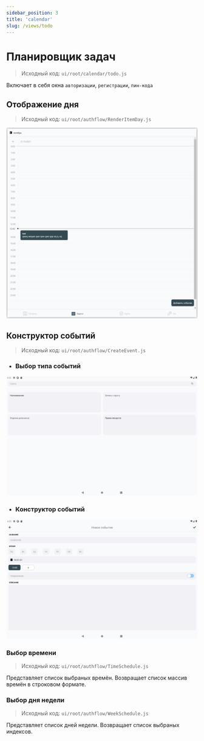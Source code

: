 ```yaml
---
sidebar_position: 3
title: 'calendar'
slug: /views/todo
---
```


# Планировщик задач  

> Исходный код: `ui/root/calendar/todo.js`  

Включает в себя окна `авторизации`, `регистрации`, `пин-кода`

## Отображение дня
 
> Исходный код: `ui/root/authflow/RenderItemDay.js`  

!["Планировщик задач"](../../../../static/img/client/calendar/calendar.png)

## Конструктор событий

> Исходный код: `ui/root/authflow/CreateEvent.js`  

<!-- <h3 align="center">Выбор типа событий</h3>   -->

* ### Выбор типа событий

!["Выбор типа событий"](../../../../static/img/client/calendar/calendar_contructor_mode.png)  


<!-- <h3 align="center">Конструктор событий</h3>   -->

* ### Конструктор событий

!["Конструктор событий"](../../../../static/img/client/calendar/calendar_contructor.png)

### Выбор времени

> Исходный код: `ui/root/authflow/TimeSchedule.js` 

Представляет список выбраных времён. Возвращает список массив времён в строковом формате.

### Выбор дня недели

> Исходный код: `ui/root/authflow/WeekSchedule.js` 

Представляет список дней недели. Возвращает список выбраных индексов.







